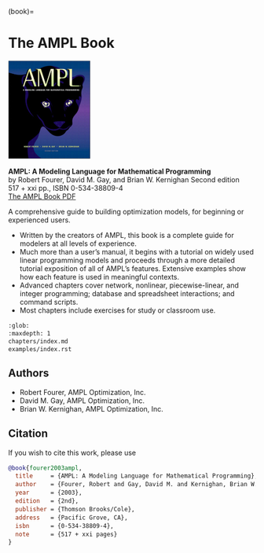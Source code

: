 (book)=
# The AMPL Book

![](./ampl_s.jpg)

**AMPL: A Modeling Language for Mathematical Programming**  
by Robert Fourer, David M. Gay, and Brian W. Kernighan
Second edition  
517 + xxi pp., ISBN 0-534-38809-4  
[The AMPL Book PDF](./ampl-book.pdf)

A comprehensive guide to building optimization models, for beginning or experienced users.

- Written by the creators of AMPL, this book is a complete guide for modelers at all levels of experience.
- Much more than a user’s manual, it begins with a tutorial on widely used linear programming models and proceeds through a more detailed tutorial exposition of all of AMPL’s features. Extensive examples show how each feature is used in meaningful contexts.
- Advanced chapters cover network, nonlinear, piecewise-linear, and integer programming; database and spreadsheet interactions; and command scripts.
- Most chapters include exercises for study or classroom use.

```{toctree}
:glob:
:maxdepth: 1
chapters/index.md
examples/index.rst
```

## Authors

-   Robert Fourer, AMPL Optimization, Inc.
-   David M. Gay, AMPL Optimization, Inc.
-   Brian W. Kernighan, AMPL Optimization, Inc.

## Citation

If you wish to cite this work, please use

```bibtex
@book{fourer2003ampl,
  title     = {AMPL: A Modeling Language for Mathematical Programming},
  author    = {Fourer, Robert and Gay, David M. and Kernighan, Brian W.},
  year      = {2003},
  edition   = {2nd},
  publisher = {Thomson Brooks/Cole},
  address   = {Pacific Grove, CA},
  isbn      = {0-534-38809-4},
  note      = {517 + xxi pages}
}
```
